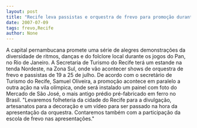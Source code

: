 ```yaml
---
layout: post
title: "Recife leva passistas e orquestra de frevo para promoção durante o Pan "
date: 2007-07-09
tags: frevo,Recife
author: None
---
```

A capital pernambucana promete uma s&eacute;rie de alegres demonstra&ccedil;&otilde;es da diversidade de ritmos, dan&ccedil;as e do folclore local durante os jogos do Pan, no Rio de Janeiro. A Secretaria de Turismo do Recife ter&aacute; um estande na tenda Nordeste, na Zona Sul, onde v&atilde;o acontecer shows de orquestra de frevo e passistas de 19 a 25 de julho.
De acordo com o secret&aacute;rio de Turismo do Recife, Samuel Oliveira, a promo&ccedil;&atilde;o acontece em paralelo a outra a&ccedil;&atilde;o na vila ol&iacute;mpica, onde ser&aacute; instalado um painel com foto do Mercado de S&atilde;o Jos&eacute;, o mais antigo pr&eacute;dio pr&eacute;-fabricado em ferro no Brasil. &quot;Levaremos folheteria da cidade do Recife para a divulga&ccedil;&atilde;o, artesanatos para a decora&ccedil;&atilde;o e um v&iacute;deo para ser passado na hora da apresenta&ccedil;&atilde;o da orquestra. Contaremos tamb&eacute;m com a participa&ccedil;&atilde;o da escola de frevo nas apresenta&ccedil;&otilde;es.&quot;  